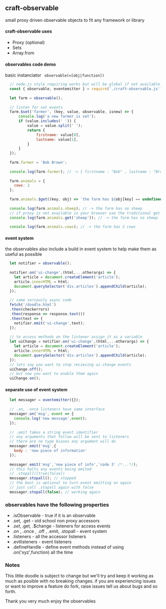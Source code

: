 ## craft-observable
small proxy driven observable objects to fit any framework or library

#### craft-observable uses
* Proxy (optional)
* Sets
* Array.from

#### observables code demo
basic instanciator `` observable(=[obj|function])``

```javascript
  // node.js style requiring works but will be global if not available
  const { observable, eventemitter } = require('./craft-observable.js');
  
  let farm = observable();
  
  // listen for set events
  farm.$set('farmer', (key, value, observable, isnew) => {
      console.log('a new farmer is set');
      if (value.includes(' ')) {
          value = value.split(' ');
          return {
              firstname: value[0],
              lastname: value[1],
          }
      }
  });
  
  farm.farmer = 'Bob Brown';
  
  console.log(farm.farmer); // -> { firstname : "Bob" , lastname : "Brown" }
  
  farm.animals = {
    cows: 2
  };
  
  farm.animals.$get((key, obj) => `the farm has ${obj[key] == undefined ? 'no ' + key : obj[key] + ' ' + key}`);
  
  console.log(farm.animals.sheep); // -> the farm has no sheep
  // if proxy is not available in your browser use the traditional get and set accessor methods
  console.log(farm.animals.get('sheep')); // -> the farm has no sheep
  
  console.log(farm.animals.cows); // -> the farm has 2 cows
```
#### event system 
the observables also include a build in event system to help make them as useful as possible
```javascript
  let notifier = observable();
  
  notifier.on('ui-change',(html,...otherargs) => {
    let article = document.createElement('article');
    article.innerHTML = html;
    document.querySelector('div.articles').appendChild(article);
  });
  
  // some seriously async code
  fetch('/doodle.html')
  .then(checkerrors)
  .then(response => response.text())
  .then(text => {
    notifier.emit('ui-change',text);
  });
  
  // to access methods on the listener assign it as a variable
  let uiChange = notifier.on('ui-change',(html,...otherargs) => {
    let article = document.createElement('article');
    article.innerHTML = html;
    document.querySelector('div.articles').appendChild(article);
  });
  // lets say you want to stop recieving ui-change events
  uiChange.off();
  // but now you want to enable them again
  uiChange.on();
```
#### separate use of event system

```javascript
  let messager = eventemitter({});
  
  // .on, .once listeners have same interface
  messager.on('msg', event => {
    console.log('new message',event);
  });
  
  // .emit takes a string event identifier
  // any arguments that follow will be sent to listeners 
  // there are no type biases any argument will do
  messager.emit('msg',{
    body : 'new piece of information'
  });
  
  messager.emit('msg','new piece of info','code 3' /*...*/);
  // this halts any events being emited 
  // .stopall([true|false])
  messager.stopall(); // stopped
  // the bool is optional to turn event emitting on again
  // just call .stopall again with false
  messager.stopall(false); // working again
```

### observables have the following properties
* .isObservable - true if it is an observable
* .set, .get - old school non proxy accessors
* .$set, .$get, .$change - listeners for access events
* .on , .once , .off , .emit, .stopall - event system
* .listeners - all the accessor listeners
* .evtlisteners - event listeners
* .defineHandle - define event methods instead of using .on('xyz',function) all the time

### Notes
This little doodle is subject to change but we'll try and keep it working as much as posible
with no breaking changes. if you are experiencing issues or want to improve a feature do fork, 
raise issues tell us about bugs and so forth.

Thank you very much enjoy the observables

